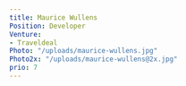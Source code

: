 ```yaml
---
title: Maurice Wullens
Position: Developer
Venture:
- Traveldeal
Photo: "/uploads/maurice-wullens.jpg"
Photo2x: "/uploads/maurice-wullens@2x.jpg"
prio: 7
---
```

